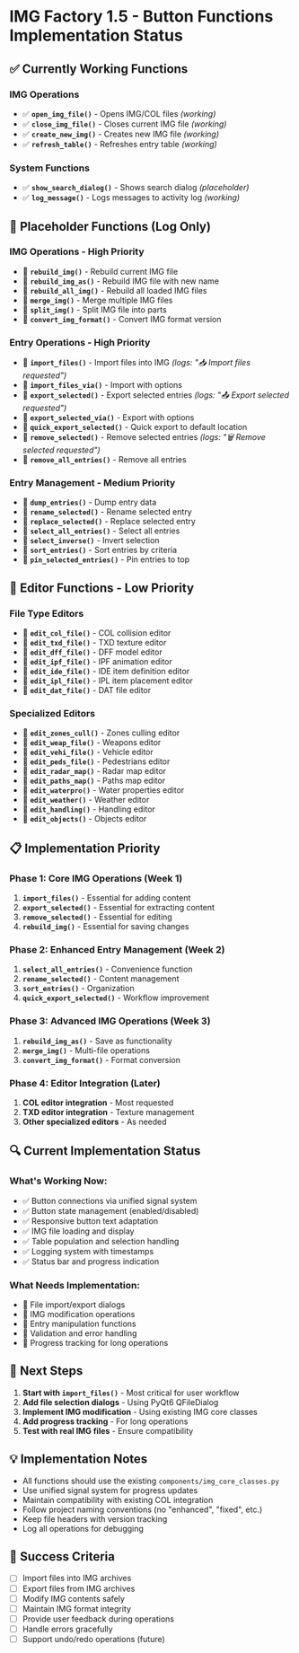 # IMG Factory 1.5 - Button Functions Implementation Status

## ✅ Currently Working Functions

### IMG Operations
- ✅ **`open_img_file()`** - Opens IMG/COL files *(working)*
- ✅ **`close_img_file()`** - Closes current IMG file *(working)*
- ✅ **`create_new_img()`** - Creates new IMG file *(working)*
- ✅ **`refresh_table()`** - Refreshes entry table *(working)*

### System Functions
- ✅ **`show_search_dialog()`** - Shows search dialog *(placeholder)*
- ✅ **`log_message()`** - Logs messages to activity log *(working)*

## 🚧 Placeholder Functions (Log Only)

### IMG Operations - High Priority
- 🚧 **`rebuild_img()`** - Rebuild current IMG file
- 🚧 **`rebuild_img_as()`** - Rebuild IMG file with new name
- 🚧 **`rebuild_all_img()`** - Rebuild all loaded IMG files
- 🚧 **`merge_img()`** - Merge multiple IMG files
- 🚧 **`split_img()`** - Split IMG file into parts
- 🚧 **`convert_img_format()`** - Convert IMG format version

### Entry Operations - High Priority
- 🚧 **`import_files()`** - Import files into IMG *(logs: "📥 Import files requested")*
- 🚧 **`import_files_via()`** - Import with options
- 🚧 **`export_selected()`** - Export selected entries *(logs: "📤 Export selected requested")*
- 🚧 **`export_selected_via()`** - Export with options
- 🚧 **`quick_export_selected()`** - Quick export to default location
- 🚧 **`remove_selected()`** - Remove selected entries *(logs: "🗑️ Remove selected requested")*
- 🚧 **`remove_all_entries()`** - Remove all entries

### Entry Management - Medium Priority
- 🚧 **`dump_entries()`** - Dump entry data
- 🚧 **`rename_selected()`** - Rename selected entry
- 🚧 **`replace_selected()`** - Replace selected entry
- 🚧 **`select_all_entries()`** - Select all entries
- 🚧 **`select_inverse()`** - Invert selection
- 🚧 **`sort_entries()`** - Sort entries by criteria
- 🚧 **`pin_selected_entries()`** - Pin entries to top

## 🔧 Editor Functions - Low Priority

### File Type Editors
- 🚧 **`edit_col_file()`** - COL collision editor
- 🚧 **`edit_txd_file()`** - TXD texture editor  
- 🚧 **`edit_dff_file()`** - DFF model editor
- 🚧 **`edit_ipf_file()`** - IPF animation editor
- 🚧 **`edit_ide_file()`** - IDE item definition editor
- 🚧 **`edit_ipl_file()`** - IPL item placement editor
- 🚧 **`edit_dat_file()`** - DAT file editor

### Specialized Editors
- 🚧 **`edit_zones_cull()`** - Zones culling editor
- 🚧 **`edit_weap_file()`** - Weapons editor
- 🚧 **`edit_vehi_file()`** - Vehicle editor
- 🚧 **`edit_peds_file()`** - Pedestrians editor
- 🚧 **`edit_radar_map()`** - Radar map editor
- 🚧 **`edit_paths_map()`** - Paths map editor
- 🚧 **`edit_waterpro()`** - Water properties editor
- 🚧 **`edit_weather()`** - Weather editor
- 🚧 **`edit_handling()`** - Handling editor
- 🚧 **`edit_objects()`** - Objects editor

## 📋 Implementation Priority

### Phase 1: Core IMG Operations (Week 1)
1. **`import_files()`** - Essential for adding content
2. **`export_selected()`** - Essential for extracting content
3. **`remove_selected()`** - Essential for editing
4. **`rebuild_img()`** - Essential for saving changes

### Phase 2: Enhanced Entry Management (Week 2)
1. **`select_all_entries()`** - Convenience function
2. **`rename_selected()`** - Content management
3. **`sort_entries()`** - Organization
4. **`quick_export_selected()`** - Workflow improvement

### Phase 3: Advanced IMG Operations (Week 3)
1. **`rebuild_img_as()`** - Save as functionality
2. **`merge_img()`** - Multi-file operations
3. **`convert_img_format()`** - Format conversion

### Phase 4: Editor Integration (Later)
1. **COL editor integration** - Most requested
2. **TXD editor integration** - Texture management
3. **Other specialized editors** - As needed

## 🔍 Current Implementation Status

### What's Working Now:
- ✅ Button connections via unified signal system
- ✅ Button state management (enabled/disabled)
- ✅ Responsive button text adaptation
- ✅ IMG file loading and display
- ✅ Table population and selection handling
- ✅ Logging system with timestamps
- ✅ Status bar and progress indication

### What Needs Implementation:
- 🚧 File import/export dialogs
- 🚧 IMG modification operations
- 🚧 Entry manipulation functions
- 🚧 Validation and error handling
- 🚧 Progress tracking for long operations

## 📝 Next Steps

1. **Start with `import_files()`** - Most critical for user workflow
2. **Add file selection dialogs** - Using PyQt6 QFileDialog
3. **Implement IMG modification** - Using existing IMG core classes
4. **Add progress tracking** - For long operations
5. **Test with real IMG files** - Ensure compatibility

## 💡 Implementation Notes

- All functions should use the existing `components/img_core_classes.py`
- Use unified signal system for progress updates
- Maintain compatibility with existing COL integration
- Follow project naming conventions (no "enhanced", "fixed", etc.)
- Keep file headers with version tracking
- Log all operations for debugging

## 🎯 Success Criteria

- [ ] Import files into IMG archives
- [ ] Export files from IMG archives  
- [ ] Modify IMG contents safely
- [ ] Maintain IMG format integrity
- [ ] Provide user feedback during operations
- [ ] Handle errors gracefully
- [ ] Support undo/redo operations (future)
